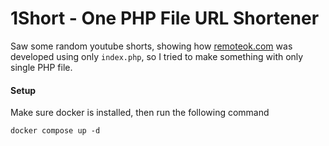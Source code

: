 # 1Short - One PHP File URL Shortener

Saw some random youtube shorts, showing how [remoteok.com](https://remoteok.com/) was developed using only `index.php`, so I tried to make something with only single PHP file.

#### Setup

Make sure docker is installed, then run the following command
```
docker compose up -d
```